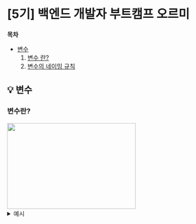 # [5기] 백엔드 개발자 부트캠프 오르미

  **목차**
- [변수](#variable)
  1. [변수 란?](#whatIsVariable)
  2. [변수의 네이밍 규칙](#nameOfVariable)

## 💡 변수
<a id="variable"></a>

### 변수란?
<a id="whatIsVariable"></a>



<img src="img/day20/.png" width="300" height="200" alt="">

<details>
<summary> 예시 </summary>
123
</details>
